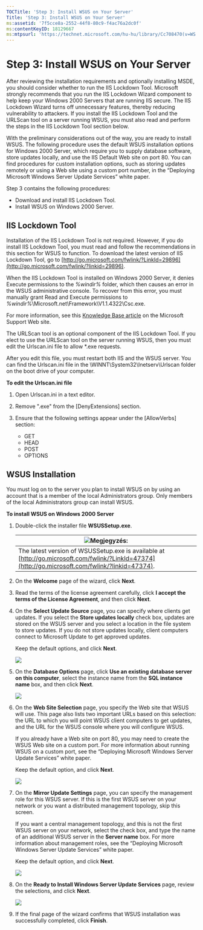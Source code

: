 ```yaml
---
TOCTitle: 'Step 3: Install WSUS on Your Server'
Title: 'Step 3: Install WSUS on Your Server'
ms:assetid: '7f5cce8a-2552-44f8-80c9-f4ac76a2dc0f'
ms:contentKeyID: 18129667
ms:mtpsurl: 'https://technet.microsoft.com/hu-hu/library/Cc708470(v=WS.10)'
---
```


Step 3: Install WSUS on Your Server
===================================

After reviewing the installation requirements and optionally installing MSDE, you should consider whether to run the IIS Lockdown Tool. Microsoft strongly recommends that you run the IIS Lockdown Wizard component to help keep your Windows 2000 Servers that are running IIS secure. The IIS Lockdown Wizard turns off unnecessary features, thereby reducing vulnerability to attackers. If you install the IIS Lockdown Tool and the URLScan tool on a server running WSUS, you must also read and perform the steps in the IIS Lockdown Tool section below.

With the preliminary considerations out of the way, you are ready to install WSUS. The following procedure uses the default WSUS installation options for Windows 2000 Server, which require you to supply database software, store updates locally, and use the IIS Default Web site on port 80. You can find procedures for custom installation options, such as storing updates remotely or using a Web site using a custom port number, in the “Deploying Microsoft Windows Server Update Services” white paper.

Step 3 contains the following procedures:

-   Download and install IIS Lockdown Tool.
-   Install WSUS on Windows 2000 Server.

IIS Lockdown Tool
-----------------

Installation of the IIS Lockdown Tool is not required. However, if you do install IIS Lockdown Tool, you must read and follow the recommendations in this section for WSUS to function. To download the latest version of IIS Lockdown Tool, go to [http://go.microsoft.com/fwlink/?LinkId=29896](http://go.microsoft.com/fwlink/?linkid=29896).

When the IIS Lockdown Tool is installed on Windows 2000 Server, it denies Execute permissions to the *%windir%* folder, which then causes an error in the WSUS administrative console. To recover from this error, you must manually grant Read and Execute permissions to *%windir%*\\Microsoft.net\\Framework\\V1.1.4322\\Csc.exe.

For more information, see this [Knowledge Base article](http://go.microsoft.com/fwlink/?linkid=42681) on the Microsoft Support Web site.

The URLScan tool is an optional component of the IIS Lockdown Tool. If you elect to use the URLScan tool on the server running WSUS, then you must edit the Urlscan.ini file to allow \*.exe requests.

After you edit this file, you must restart both IIS and the WSUS server. You can find the Urlscan.ini file in the \\WINNT\\System32\\Inetserv\\Urlscan folder on the boot drive of your computer.

**To edit the Urlscan.ini file**
1.  Open Urlscan.ini in a text editor.

2.  Remove ".exe" from the \[DenyExtensions\] section.

3.  Ensure that the following settings appear under the \[AllowVerbs\] section:

    -   GET
    -   HEAD
    -   POST
    -   OPTIONS

WSUS Installation
-----------------

You must log on to the server you plan to install WSUS on by using an account that is a member of the local Administrators group. Only members of the local Administrators group can install WSUS.

**To install WSUS on Windows 2000 Server**
1.  Double-click the installer file **WSUSSetup.exe**.

    | ![](images/Cc708470.note(WS.10).gif)Megjegyzés:                                                                      |
    |---------------------------------------------------------------------------------------------------------------------------------------------------|
    | The latest version of WSUSSetup.exe is available at [http://go.microsoft.com/fwlink/?LinkId=47374](http://go.microsoft.com/fwlink/?linkid=47374). |

2.  On the **Welcome** page of the wizard, click **Next**.

3.  Read the terms of the license agreement carefully, click **I accept the terms of the License Agreement**, and then click **Next**.

4.  On the **Select Update Source** page, you can specify where clients get updates. If you select the **Store updates locally** check box, updates are stored on the WSUS server and you select a location in the file system to store updates. If you do not store updates locally, client computers connect to Microsoft Update to get approved updates.

    Keep the default options, and click **Next**.

    ![](images/Cc708470.fa6ac6a6-6814-4b7e-96e8-e08af5e534b8(WS.10).gif)

5.  On the **Database Options** page, click **Use an existing database server on this computer**, select the instance name from the **SQL instance name** box, and then click **Next**.

    ![](images/Cc708470.b25efed5-5654-485f-b34d-14686bed0240(WS.10).gif)

6.  On the **Web Site Selection** page, you specify the Web site that WSUS will use. This page also lists two important URLs based on this selection: the URL to which you will point WSUS client computers to get updates, and the URL for the WSUS console where you will configure WSUS.

    If you already have a Web site on port 80, you may need to create the WSUS Web site on a custom port. For more information about running WSUS on a custom port, see the “Deploying Microsoft Windows Server Update Services” white paper.

    Keep the default option, and click **Next**.

    ![](images/Cc708470.64ed7643-a050-4f54-bf9f-04cf7931adc0(WS.10).gif)

7.  On the **Mirror Update Settings** page, you can specify the management role for this WSUS server. If this is the first WSUS server on your network or you want a distributed management topology, skip this screen.

    If you want a central management topology, and this is not the first WSUS server on your network, select the check box, and type the name of an additional WSUS server in the **Server name** box. For more information about management roles, see the “Deploying Microsoft Windows Server Update Services” white paper.

    Keep the default option, and click **Next**.

    ![](images/Cc708470.f26e09d5-983c-418d-8511-8960850403ef(WS.10).gif)

8.  On the **Ready to Install Windows Server Update Services** page, review the selections, and click **Next**.

    ![](images/Cc708470.20de7d09-3d30-4867-9253-6f353dd1923d(WS.10).gif)

9.  If the final page of the wizard confirms that WSUS installation was successfully completed, click **Finish**.
